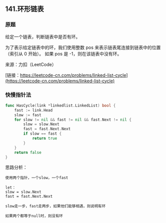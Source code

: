 ## 141.环形链表

### 原题

给定一个链表，判断链表中是否有环。

为了表示给定链表中的环，我们使用整数 pos 来表示链表尾连接到链表中的位置（索引从 0 开始）。 如果 pos 是 -1，则在该链表中没有环。

来源：力扣（LeetCode）

[链接：https://leetcode-cn.com/problems/linked-list-cycle](https://leetcode-cn.com/problems/linked-list-cycle)

### 快慢指针法

```go
func HasCycle(link *linkedlist.LinkedList) bool {
	fast := link.Head
	slow := fast
	for slow != nil && fast != nil && fast.Next != nil {
		slow = slow.Next
		fast = fast.Next.Next
		if slow == fast {
			return true
		}
	}
	return false
}
```

思路分析：

```
使用两个指针，一个slow，一个fast
 
let：
slow = slow.Next
fast = fast.Next.Next
 
slow走一步，fast走两步，如果他们能够相遇，则说明有环
 
如果两个都等于null时，则没有环
```
